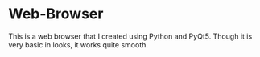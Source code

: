 # Web-Browser
This is a web browser that I created using Python and PyQt5. Though it is very basic in looks, it works quite smooth.
